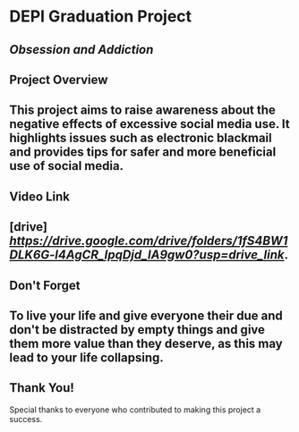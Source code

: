 # DEPI Graduation Project
*Obsession and Addiction*
---
## Project Overview
This project aims to raise awareness about the negative effects of excessive social media use. It highlights issues such as electronic blackmail and provides tips for safer and more beneficial use of social media.
---
## Video Link
[drive] *https://drive.google.com/drive/folders/1fS4BW1DLK6G-l4AgCR_IpqDjd_lA9gw0?usp=drive_link*.
---
## Don't Forget 
To live your life and give everyone their due and don't be distracted by empty things and give them more value than they deserve, as this may lead to your life collapsing.
---
## Thank You!
Special thanks to everyone who contributed to making this project a success.
